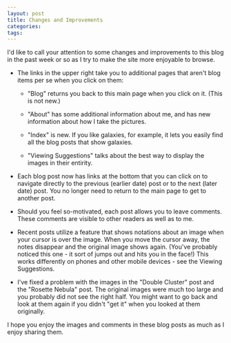 ```yaml
---
layout: post
title: Changes and Improvements
categories: 
tags: 
---
```

I'd like to call your attention to some changes and improvements to this blog in the past week or so as I try to make the site more enjoyable to browse.

- The links in the upper right take you to additional pages that aren't blog items per se when you click on them:

  - "Blog" returns you back to this main page when you click on it. (This is not new.)

  - "About" has some additional information about me, and has new information about how I take the pictures.

  - "Index" is new.  If you like galaxies, for example, it lets you easily find all the blog posts that show galaxies.

  - "Viewing Suggestions" talks about the best way to display the images in their entirity.

- Each blog post now has links at the bottom that you can click on to navigate directly to the previous (earlier date) post or to the next (later date) post. You no longer 
need to return to the main page to get to another post.

- Should you feel so-motivated, each post allows you to leave comments. These comments are visible to other readers as well as to me.

- Recent posts utilize a feature that shows notations about an image when your cursor is over the image. When you move the cursor away, the notes disappear and the original image shows again.
(You've probably noticed this one - it sort of jumps out and hits you in the face!)
This works differently on phones and other mobile devices - see the Viewing Suggestions.

- I've fixed a problem with the images in the "Double Cluster" post and the "Rosette Nebula" post. The original images were much too large and you probably did not see the right half.  You might want to go back and look at them again if you didn't "get it" when you looked at them originally.

I hope you enjoy the images and comments in these blog posts as much as I enjoy sharing them.

